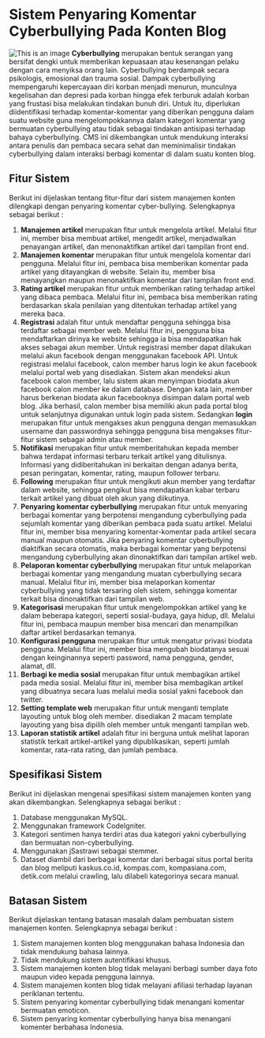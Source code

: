# Sistem Penyaring Komentar Cyberbullying Pada Konten Blog
![This is an image](https://github.com/donodanar35/CMS-CyberbullyingFilter-CI3/blob/main/Arsitektur%20Sistem.jpg)
**Cyberbullying** merupakan bentuk serangan yang bersifat dengki untuk memberikan kepuasaan atau kesenangan pelaku dengan cara menyiksa orang lain. Cyberbullying berdampak secara psikologis, emosional dan trauma sosial. Dampak cyberbullying mempengaruhi kepercayaan diri korban menjadi menurun, munculnya kegelisahan dan depresi pada korban hingga efek terburuk adalah korban yang frustasi bisa melakukan tindakan bunuh diri.  Untuk itu, diperlukan diidentifikasi terhadap komentar-komentar yang diberikan pengguna dalam suatu website guna mengelompokkannya dalam kategori komentar yang bermuatan cyberbullying atau tidak sebagai tindakan antisipasi terhadap bahaya cyberbullying. CMS ini dikembangkan untuk mendukung interaksi antara penulis dan pembaca secara sehat dan meminimalisir tindakan cyberbullying dalam interaksi berbagi komentar di dalam suatu konten blog. 
## Fitur Sistem 
Berikut ini dijelaskan tentang fitur-fitur dari sistem manajemen konten dilengkapi dengan penyaring komentar cyber-bullying. Selengkapnya sebagai berikut :
1.	**Manajemen artikel** merupakan fitur untuk mengelola artikel. Melalui fitur ini, member bisa membuat artikel, mengedit artikel, menjadwalkan penayangan artikel, dan menonaktifkan artikel dari tampilan front end. 
2.	**Manajemen komentar** merupakan fitur untuk mengelola komentar dari pengguna. Melalui fitur ini, pembaca bisa memberikan komentar pada artikel yang ditayangkan di website. Selain itu, member bisa menayangkan maupun menonaktifkan komentar dari tampilan front end.
3.	**Rating artikel** merupakan fitur untuk memberikan rating terhadap artikel yang dibaca pembaca. Melalui fitur ini, pembaca bisa memberikan rating berdasarkan skala penilaian yang ditentukan terhadap artikel yang mereka baca. 
4.	**Registrasi** adalah fitur untuk mendaftar pengguna sehingga bisa terdaftar sebagai member web. Melalui fitur ini, pengguna bisa mendaftarkan dirinya ke website sehingga ia bisa mendapatkan hak akses sebagai akun member. Untuk registrasi member dapat dilakukan melalui akun facebook dengan menggunakan facebook API. Untuk registrasi melalui facebook, calon member harus login ke akun facebook melalui portal web yang disediakan. Sistem akan mendeksi akun facebook calon member, lalu sistem akan menyimpan biodata akun facebook calon member ke dalam database. Dengan kata lain, member harus berkenan biodata akun facebooknya disimpan dalam portal web blog. Jika berhasil, calon member bisa memiliki akun pada portal blog untuk selanjutnya digunakan untuk login pada sistem.
Sedangkan **login** merupakan fitur untuk mengakses akun pengguna dengan memasukkan username dan passwordnya sehingga pengguna bisa mengakses fitur-fitur sistem sebagai admin atau member. 
5.	**Notifikasi** merupakan fitur untuk memberitahukan kepada member bahwa terdapat informasi terbaru terkait artikel yang ditulisnya. Informasi yang didiberitahukan ini berkaitan dengan adanya berita, pesan peringatan, komentar, rating, maupun follower  terbaru.
6.	**Following** merupakan fitur untuk mengikuti akun member yang terdaftar dalam website, sehingga pengikut bisa mendapatkan kabar terbaru terkait artikel yang dibuat oleh akun yang diikutinya. 
7.	**Penyaring komentar cyberbullying** merupakan fitur untuk menyaring berbagai komentar yang berpotensi mengandung cyberbullying pada sejumlah komentar yang diberikan pembaca pada suatu artikel. Melalui fitur ini, member bisa menyaring komentar-komentar pada artikel secara manual maupun otomatis. Jika penyaring komentar cyberbullying diaktifkan secara otomatis, maka berbagai komentar yang berpotensi mengandung cyberbullying akan dinonaktifkan dari tampilan artikel web.
8.	**Pelaporan komentar cyberbullying** merupakan fitur untuk melaporkan berbagai komentar yang mengandung muatan cyberbullying secara manual. Melalui fitur ini, member bisa melaporkan komentar cyberbullying yang tidak tersaring oleh sistem, sehingga komentar terkait bisa dinonaktifkan dari tampilan web.
9.	**Kategorisasi** merupakan fitur untuk mengelompokkan artikel yang ke dalam beberapa kategori, seperti sosial-budaya, gaya hidup, dll. Melalui fitur ini, pembaca maupun member bisa mencari dan menampilkan daftar artikel berdasarkan temanya. 
10.	**Konfigurasi pengguna** merupakan fitur untuk mengatur privasi biodata pengguna. Melalui fitur ini, member bisa mengubah biodatanya sesuai dengan keinginannya seperti password, nama pengguna, gender, alamat, dll.
11.	**Berbagi ke media sosial** merupakan fitur untuk membagikan artikel pada media sosial. Melalui fitur ini, member bisa membagikan artikel yang dibuatnya secara luas melalui media sosial yakni facebook dan twitter.
12.	**Setting template web** merupakan fitur untuk menganti template layouting untuk blog oleh member. disediakan 2 macam template layouting yang bisa dipilih oleh member untuk menganti tampilan web.
13.	**Laporan statistik artikel** adalah fitur ini berguna untuk melihat laporan statistik terkait artikel-artikel yang dipublikasikan, seperti jumlah komentar, rata-rata rating, dan jumlah pembaca.

## Spesifikasi Sistem
Berikut ini dijelaskan mengenai spesifikasi sistem manajemen konten yang akan dikembangkan. Selengkapnya sebagai berikut :
1.	Database menggunakan MySQL.
2.	Menggunakan framework CodeIgniter.
3.	Kategori sentimen hanya terdiri atas dua kategori yakni cyberbullying dan bermuatan non-cyberbullying.
4.	Menggunakan jSastrawi sebagai stemmer.
5.	Dataset diambil dari berbagai komentar dari berbagai situs portal berita dan blog meliputi kaskus.co.id, kompas.com, kompasiana.com, detik.com melalui crawling, lalu dilabeli kategorinya secara manual.

## Batasan Sistem
Berikut dijelaskan tentang batasan masalah dalam pembuatan sistem manajemen konten. Selengkapnya sebagai berikut :
1.	Sistem manajemen konten blog menggunakan bahasa Indonesia dan tidak mendukung bahasa lainnya.
2.	Tidak mendukung sistem autentifikasi khusus.
3.	Sistem manajemen konten blog tidak melayani berbagi sumber daya foto maupun video kepada pengguna lainnya.
4.	Sistem manajemen konten blog tidak melayani afiliasi terhadap layanan periklanan tertentu.
5.	Sistem penyaring komentar cyberbullying tidak menangani komentar bermuatan emoticon.
6.	Sistem penyaring komentar cyberbullying hanya bisa menangani komenter berbahasa Indonesia.
